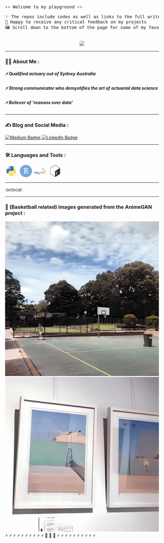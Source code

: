 
<pre>
⚡⚡ Welcome to my playground ⚡⚡

✨ The repos include codes as well as links to the full write-up of the project on Medium (linked in the README.md file in the respective repo)
💬 Happy to receive any critical feedback on my projects
🖼️ Scroll down to the bottom of the page for some of my favourite images generated using AnimeGAN

</pre>

<div id="header" align="center">
  <img src="https://media.giphy.com/media/1GEATImIxEXVR79Dhk/giphy.gif" width="500"/>
</div>

---

### :man_technologist: About Me :

##### :zap: Qualified actuary out of Sydney Australia 
##### :zap: Strong communicator who demystifies the art of actuarial data science
##### :zap: Believer of 'reasons over data'
---

### :writing_hand: Blog and Social Media :

<div id="badges">
  <a href="https://jin-cui.medium.com/">
    <img src="https://img.shields.io/badge/Medium-black?style=for-the-badge&logo=medium&logoColor=white" alt="Medium Badge"/>
  </a>
  <a href="https://www.linkedin.com/in/cuijin/">
    <img src="https://img.shields.io/badge/LinkedIn-blue?style=for-the-badge&logo=linkedin&logoColor=white" alt="LinkedIn Badge"/>
  </a>
</div>


---

### :hammer_and_wrench: Languages and Tools :
<div>
  <img src="https://github.com/devicons/devicon/blob/master/icons/python/python-original.svg" title="Python" alt="Python" width="40" height="40"/>&nbsp;
  <img src="https://github.com/devicons/devicon/blob/master/icons/rstudio/rstudio-original.svg" title="RStudio" alt="RStudio" width="40" height="40"/>&nbsp;
  <img src="https://github.com/devicons/devicon/blob/master/icons/mysql/mysql-original-wordmark.svg" title="SQL" alt="SQL" width="40" height="40"/>&nbsp;
  <img src="https://github.com/devicons/devicon/blob/master/icons/bash/bash-original.svg" title="Bash" alt="Bash" width="40" height="40"/>&nbsp;
  
</div>

---

<div>
  :octocat:
  <img src="https://komarev.com/ghpvc/?username=gundamp&style=flat-square&color=blue" alt=""/>
</div>

---

### :art: (Basketball related) images generated from the AnimeGAN project :

 ![AnimeGan1](https://github.com/gundamp/AnimeGAN_application/blob/main/image/basketball_court_skate.jpg)
 ![AnimeGan2](https://github.com/gundamp/AnimeGAN_application/blob/main/image/basketball_court_painting.jpg)
:zap: :zap: :zap: :zap: :zap: :zap: :zap: :zap: :zap: :zap: :robot: :robot: :robot: :zap: :zap: :zap: :zap: :zap: :zap: :zap: :zap: :zap: :zap:


<!--
**gundamp/gundamp** is a ✨ _special_ ✨ repository because its `README.md` (this file) appears on your GitHub profile.

Here are some ideas to get you started:

- 🔭 I’m currently working on ...
- 🌱 I’m currently learning ...
- 👯 I’m looking to collaborate on ...
- 🤔 I’m looking for help with ...
- 💬 Ask me about ...
- 📫 How to reach me: ...
- 😄 Pronouns: ...
- ⚡ Fun fact: ...
-->
